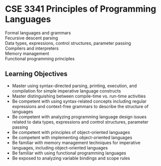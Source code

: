 # CSE 3341 Principles of Programming Languages
Formal languages and grammars\
Fecursive descent parsing\
Data types, expressions, control structures, parameter passing\
Compilers and interpreters\
Memory management\
Functional programming principles

## Learning Objectives
- Master using syntax-directed parsing, printing, execution, and compilation for simple imperative language constructs
- Master distinguishing between compile-time vs. run-time activities
- Be competent with using syntax-related concepts including regular expressions and context-free grammars to describe the structure of languages
- Be competent with analyzing programming language design issues related to data types, expressions and control structures, parameter passing
- Be competent with principles of object-oriented languages
- Be competent with implementing object-oriented languages
- Be familiar with memory management techniques for imperative languages, including object-oriented languages
- Be familiar with using functional programming languages
- Be exposed to analyzing variable bindings and scope rules
